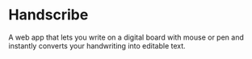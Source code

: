 # Handscribe
A web app that lets you write on a digital board with mouse or pen and instantly converts your handwriting into editable text.
